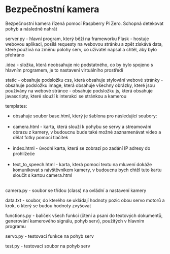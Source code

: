 <h1> Bezpečnostní kamera </h1> 

Bezpečnostní kamera řízená pomocí Raspberry Pi Zero. Schopná detekovat pohyb a následně nahrát

server.py - hlavní program, který běží na frameworku Flask - hostuje webovou aplikaci, posílá requesty na webovou stránku a zpět získává data, které používá na změnu polohy serv, co uživatel napsal a chtěl, aby bylo přehráno

.idea - složka, která neobsahuje nic podstatného, co by bylo spojeno s hlavním programem, je to nastavení virtuálního prostředí

static - obsahuje podsložku css, která obsahuje stylování webové stránky
       - obsahuje podsložku image, která obsahuje všechny obrázky, které jsou používány na webové stránce
       - obsahuje podsložku js, která obsahuje javascripty, které slouží k interakci se stránkou a kamerou 

templates:
       <ul>
       <li>obsahuje soubor base.html, který je šablona pro následující soubory:</li><br>
       <li>camera.html - karta, která slouží k pohybu se servy a streamování obrazu z kamery, v budoucnu bude také možné zaznamenávat video a dělat fotky pomocí tlačítek</li><br>
       <li>index.html - úvodní karta, která se zobrazí po zadání IP adresy do prohlížeče</li><br>
       <li>text_to_speech.html - karta, která pomocí textu na mluvení dokáže komunikovat s návštěvníkem kamery, v budoucnu bych chtěl tuto kartu sloučit s kartou camera.html</li><br>
       </ul> 
camera.py - soubor se třídou (class) na ovládní a nastavení kamery          
          
data.txt - soubor, do kterého se ukládají hodnoty pozic obou servo motorů a krok, o který se budou hodnoty zvyšovat

functions.py - balíček všech funkcí (čtení a psaní do textových dokumentů, generování kamerového signálu, pohyb serv), použitých v hlavním programu

servo.py - testovací funkce na pohyb serv

test.py - testovací soubor na pohyb serv

